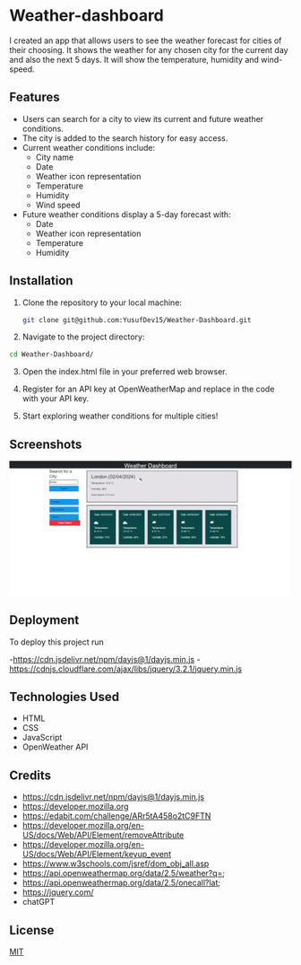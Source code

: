 
# Weather-dashboard
I created an app that allows users to see the weather forecast for cities of their choosing. It shows the weather for any chosen city for the current day and also the next 5 days. It will show the temperature, humidity and wind-speed.

## Features

- Users can search for a city to view its current and future weather conditions.
- The city is added to the search history for easy access.
- Current weather conditions include:
  - City name
  - Date
  - Weather icon representation
  - Temperature
  - Humidity
  - Wind speed
- Future weather conditions display a 5-day forecast with:
  - Date
  - Weather icon representation
  - Temperature
  - Humidity

## Installation

1. Clone the repository to your local machine:

   ```bash
   git clone git@github.com:YusufDev15/Weather-Dashboard.git
   ```

2. Navigate to the project directory:
  ```bash
  cd Weather-Dashboard/
  ```
3. Open the index.html file in your preferred web browser.

4. Register for an API key at OpenWeatherMap and replace in the code with your API key.

5. Start exploring weather conditions for multiple cities!

    
## Screenshots

![App Screenshot](./assets/images/screencapture-file-C-Users-Yusuf-OneDrive-Desktop-class-Challenges-Weather-Dashboard-index-html-2024-02-04-21_39_43.png)


## Deployment

To deploy this project run

-https://cdn.jsdelivr.net/npm/dayjs@1/dayjs.min.js
-https://cdnjs.cloudflare.com/ajax/libs/jquery/3.2.1/jquery.min.js

## Technologies Used
- HTML
- CSS
- JavaScript
- OpenWeather API


## Credits


- https://cdn.jsdelivr.net/npm/dayjs@1/dayjs.min.js
- https://developer.mozilla.org
- https://edabit.com/challenge/ARr5tA458o2tC9FTN
- https://developer.mozilla.org/en-US/docs/Web/API/Element/removeAttribute
- https://developer.mozilla.org/en-US/docs/Web/API/Element/keyup_event
- https://www.w3schools.com/jsref/dom_obj_all.asp
-  https://api.openweathermap.org/data/2.5/weather?q=;
- https://api.openweathermap.org/data/2.5/onecall?lat;
- https://jquery.com/
- chatGPT
## License

[MIT](https://choosealicense.com/licenses/mit/)

